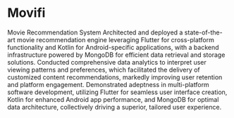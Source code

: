 # Movifi
Movie Recommendation System
Architected and deployed a state-of-the-art movie recommendation engine leveraging Flutter for cross-platform
functionality and Kotlin for Android-specific applications, with a backend infrastructure powered by MongoDB for
efficient data retrieval and storage solutions.
Conducted comprehensive data analytics to interpret user viewing patterns and preferences, which facilitated the
delivery of customized content recommendations, markedly improving user retention and platform engagement.
Demonstrated adeptness in multi-platform software development, utilizing Flutter for seamless user interface creation,
Kotlin for enhanced Android app performance, and MongoDB for optimal data architecture, collectively driving a
superior, tailored user experience.
